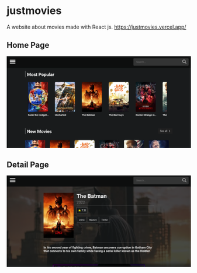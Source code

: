 # justmovies
A website about movies made with React js.
https://justmovies.vercel.app/

## Home Page
![img](https://github.com/JonathanSaan/justmovies/blob/3832fb973bd0e28a3231db31e775be646e6c4e18/Capture+_2022-05-17-13-16-37-1.png)

## Detail Page
![img](https://github.com/JonathanSaan/justmovies/blob/e708a54e869c4691e8e5cb772b0d7517e76713d8/Capture+_2022-05-17-13-16-48-1-1.png)

